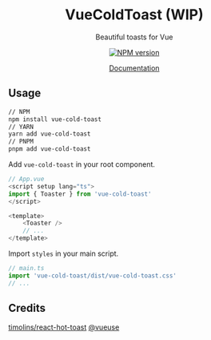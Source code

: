 
<h1 align="center">VueColdToast (WIP)</h1>
<p align="center">Beautiful toasts for Vue</p>
</p>
<p align="center">
<a href="https://www.npmjs.com/package/vue-cold-toast"><img src="https://img.shields.io/npm/v/vue-cold-toast?color=1099A2&amp;label=" alt="NPM version"></a></p>
<p align="center">
<a href="https://vue-cold-toast.vercel.app/">Documentation</a>
</p>

## Usage
```bash
// NPM
npm install vue-cold-toast
// YARN
yarn add vue-cold-toast
// PNPM
pnpm add vue-cold-toast
```
Add `vue-cold-toast` in your root component.

```ts
// App.vue
<script setup lang="ts">
import { Toaster } from 'vue-cold-toast'
</script>

<template>
	<Toaster />
	// ...
</template>
```

Import `styles` in your main script.
```ts
// main.ts
import 'vue-cold-toast/dist/vue-cold-toast.css'
// ...
```
## Credits

[timolins/react-hot-toast](https://github.com/timolins/react-hot-toast)
[@vueuse](https://github.com/vueuse/vueuse)
